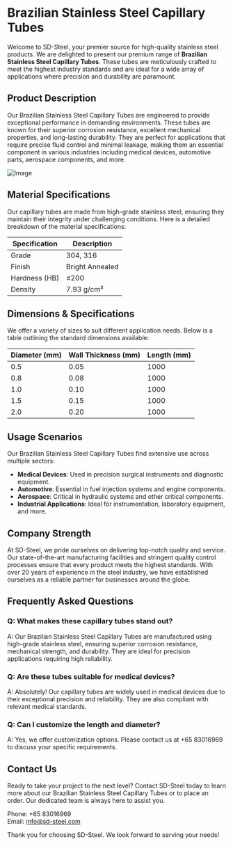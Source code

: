 # Brazilian Stainless Steel Capillary Tubes

Welcome to SD-Steel, your premier source for high-quality stainless steel products. We are delighted to present our premium range of **Brazilian Stainless Steel Capillary Tubes**. These tubes are meticulously crafted to meet the highest industry standards and are ideal for a wide array of applications where precision and durability are paramount.

## Product Description

Our Brazilian Stainless Steel Capillary Tubes are engineered to provide exceptional performance in demanding environments. These tubes are known for their superior corrosion resistance, excellent mechanical properties, and long-lasting durability. They are perfect for applications that require precise fluid control and minimal leakage, making them an essential component in various industries including medical devices, automotive parts, aerospace components, and more.

![Image](https://github.com/user-attachments/assets/2567258e-e124-4816-932d-1809bd27ef0b)

## Material Specifications

Our capillary tubes are made from high-grade stainless steel, ensuring they maintain their integrity under challenging conditions. Here is a detailed breakdown of the material specifications:

| Specification | Description |
|---------------|-------------|
| Grade         | 304, 316    |
| Finish        | Bright Annealed |
| Hardness (HB) | ≤200        |
| Density       | 7.93 g/cm³  |

## Dimensions & Specifications

We offer a variety of sizes to suit different application needs. Below is a table outlining the standard dimensions available:

| Diameter (mm) | Wall Thickness (mm) | Length (mm) |
|---------------|---------------------|-------------|
| 0.5           | 0.05                | 1000        |
| 0.8           | 0.08                | 1000        |
| 1.0           | 0.10                | 1000        |
| 1.5           | 0.15                | 1000        |
| 2.0           | 0.20                | 1000        |

## Usage Scenarios

Our Brazilian Stainless Steel Capillary Tubes find extensive use across multiple sectors:
- **Medical Devices**: Used in precision surgical instruments and diagnostic equipment.
- **Automotive**: Essential in fuel injection systems and engine components.
- **Aerospace**: Critical in hydraulic systems and other critical components.
- **Industrial Applications**: Ideal for instrumentation, laboratory equipment, and more.

## Company Strength

At SD-Steel, we pride ourselves on delivering top-notch quality and service. Our state-of-the-art manufacturing facilities and stringent quality control processes ensure that every product meets the highest standards. With over 20 years of experience in the steel industry, we have established ourselves as a reliable partner for businesses around the globe.

## Frequently Asked Questions

### Q: What makes these capillary tubes stand out?
A: Our Brazilian Stainless Steel Capillary Tubes are manufactured using high-grade stainless steel, ensuring superior corrosion resistance, mechanical strength, and durability. They are ideal for precision applications requiring high reliability.

### Q: Are these tubes suitable for medical devices?
A: Absolutely! Our capillary tubes are widely used in medical devices due to their exceptional precision and reliability. They are also compliant with relevant medical standards.

### Q: Can I customize the length and diameter?
A: Yes, we offer customization options. Please contact us at +65 83016969 to discuss your specific requirements.

## Contact Us

Ready to take your project to the next level? Contact SD-Steel today to learn more about our Brazilian Stainless Steel Capillary Tubes or to place an order. Our dedicated team is always here to assist you.

Phone: +65 83016969  
Email: info@sd-steel.com

Thank you for choosing SD-Steel. We look forward to serving your needs!